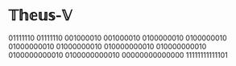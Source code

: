 # 𝕋𝕙𝕖𝕦𝕤-𝕍

01111110             01111110
001000010           001000010
0100000010         0100000010
01000000010       01000000010
010000000010     010000000010
0100000000010   0100000000010
00000000000000 11111111111101


